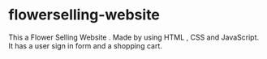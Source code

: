 # flowerselling-website
This a Flower Selling Website . Made by using HTML , CSS and JavaScript. It has a user sign in form and a shopping cart.
